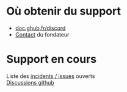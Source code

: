 # Où obtenir du support
- [doc.ghub.fr/discord](https://doc.ghub.fr/discord)
- [Contact](https://doc.ghub.fr/admin/contact) du fondateur

# Support en cours
Liste des [incidents / issues](https://doc.ghub.fr/github/issues) ouverts  
[Discussions github](https://github.com/orgs/GHub-fr/discussions)
